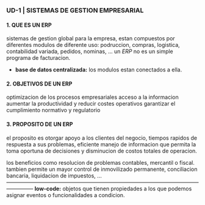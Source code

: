 ###   UD-1 | SISTEMAS DE GESTION EMPRESARIAL
####    1. QUE ES UN ERP
sistemas de gestion global para la empresa, estan compuestos por diferentes modulos de diferente uso: podruccion, compras, logistica, contabilidad variada, pedidos, nominas, ... un *ERP* no es un simple programa de facturacion.
- **base de datos centralizada:** los modulos estan conectados a ella.

####    2. OBJETIVOS DE UN ERP
optimizacion de los procesos empresariales
acceso a la informacion
aumentar la productividad y reducir costes operativos
garantizar el cumplimiento normativo y regulatorio

####    3. PROPOSITO DE UN ERP
el proposito es otorgar apoyo a los clientes del negocio, tiempos rapidos de respuesta a sus problemas, eficiente manejo de informacion que permita la toma oportuna de decisiones y disminucion de costos totales de operacion.

los beneficios como resolucion de problemas contables, mercantil o fiscal. tambien permite un mayor control de inmovilizado permanente, conciliacion bancaria, liquidacion de impuestos, ...
—————————————————————————————————————————
**low-code:** objetos que tienen propiedades a los que podemos asignar eventos o funcionalidades a condicion.